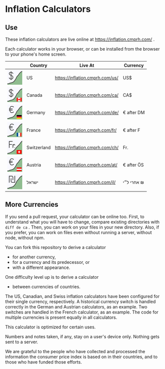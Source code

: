 # Inflation Calculators

## Use

These inflation calculators are live online at
https://inflation.cmprh.com/
.

Each calculator works in your browser,
or can be installed from the browser to your phone's home screen.

| &#x2003; | Country | Live At | Currency |
| --- | --- | --- | --- |
| ![US icon](us/inflation-us.svg) | US | https://inflation.cmprh.com/us/ | US$ |
| ![CA icon](ca/inflation-ca.svg) | Canada | https://inflation.cmprh.com/ca/ | CA$ |
| ![DE icon](de/inflation-de.svg) | Germany | https://inflation.cmprh.com/de/ | € after DM |
| ![FR icon](fr/inflation-fr.svg) | France | https://inflation.cmprh.com/fr/ | € after F |
| ![CH icon](ch/inflation-ch.svg) | Switzerland | https://inflation.cmprh.com/ch/ | Fr. |
| ![AT icon](at/inflation-at.svg) | Austria | https://inflation.cmprh.com/at/ | € after ÖS |
| ![IL icon](il/inflation-il.svg) | ישראל | https://inflation.cmprh.com/il/ | &#x200F;₪ אחרי ל״י |

## More Currencies

If you send a pull request, your calculator can be online too.
First, to understand what you will have to change, compare existing directories
with `diff de ca` .
Then, you can work on your files in your new directory.
Also, if you prefer,
you can work on files even without running a server, without node, without npm.

You can fork this repository to derive a calculator

- for another currency,
- for a currency and its predecessor, or
- with a different appearance.

One difficulty level up is to derive a calculator

- between currencies of countries.

The US, Canadian, and Swiss inflation calculators have been configured for their
single currency, respectively.
A historical currency switch is handled correctly in the German and Austrian
calculators, as an example.
Two switches are handled in the French calculator, as an example.
The code for multiple currencies is present equally in all calculators.

This calculator is optimized for certain uses.

Numbers and notes taken, if any, stay on a user's device only.
Nothing gets sent to a server.

We are grateful to the people who have collected and processed the
information the consumer price index is based on in their countries,
and to those who have funded those efforts.
